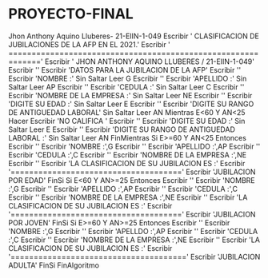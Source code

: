 # PROYECTO-FINAL
Jhon Anthony Aquino  Lluberes- 21-EIIN-1-049
Escribir '                     CLASIFICACION DE JUBILACIONES DE LA AFP EN EL 2021.'
	Escribir '               ============================================================='
	Escribir '                        JHON ANTHONY AQUINO LLUBERES / 21-EIIN-1-049'
	Escribir ''
	Escribir 'DATOS PARA LA JUBILACION DE LA AFP'
	Escribir ''
	Escribir 'NOMBRE :' Sin Saltar
	Leer G
	Escribir ''
	Escribir 'APELLIDO :' Sin Saltar
	Leer AP
	Escribir ''
	Escribir 'CEDULA :' Sin Saltar
	Leer C
	Escribir ''
	Escribir 'NOMBRE DE LA EMPRESA :' Sin Saltar
	Leer NE
	Escribir ''
	Escribir 'DIGITE SU EDAD :' Sin Saltar
	Leer E
	Escribir ''
	Escribir 'DIGITE SU RANGO DE ANTIGUEDAD LABORAL' Sin Saltar
	Leer AN
	Mientras E<60 Y AN<25 Hacer
		Escribir 'NO CALIFICA '
		Escribir ''
		Escribir 'DIGITE SU EDAD :' Sin Saltar
		Leer E
		Escribir ''
		Escribir 'DIGITE SU RANGO DE ANTIGUEDAD LABORAL :' Sin Saltar
		Leer AN
	FinMientras
	Si E>=60 Y AN<25 Entonces
		Escribir ''
		Escribir 'NOMBRE :',G
		Escribir ''
		Escribir 'APELLIDO :',AP
		Escribir ''
		Escribir 'CEDULA :',C
		Escribir ''
		Escribir 'NOMBRE DE LA EMPRESA :',NE
		Escribir ''
		Escribir 'LA CLASIFICACION DE SU JUBILACION ES :'
		Escribir '====================================='
		Escribir 'JUBILACION POR EDAD'
	FinSi
	Si E<60 Y AN>=25 Entonces
		Escribir ''
		Escribir 'NOMBRE :',G
		Escribir ''
		Escribir 'APELLIDO :',AP
		Escribir ''
		Escribir 'CEDULA :',C
		Escribir ''
		Escribir 'NOMBRE DE LA EMPRESA :',NE
		Escribir ''
		Escribir 'LA CLASIFICACION DE SU JUBILACION ES :'
		Escribir '====================================='
		Escribir 'JUBILACION POR JOVEN'
	FinSi
	Si E>=60 Y AN>=25 Entonces
		Escribir ''
		Escribir 'NOMBRE :',G
		Escribir ''
		Escribir 'APELLDO :',AP
		Escribir ''
		Escribir 'CEDULA :',C
		Escribir ''
		Escribir 'NOMBRE DE LA EMPRESA :',NE
		Escribir ''
		Escribir 'LA CLASIFICACION DE SU JUBILACION ES :'
		Escribir '======================================'
		Escribir 'JUBILACION ADULTA'
	FinSi
FinAlgoritmo
